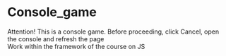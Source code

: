 # Console_game

Attention! This is a console game. Before proceeding, click Cancel, open the console and refresh the page <br>
Work within the framework of the course on JS
